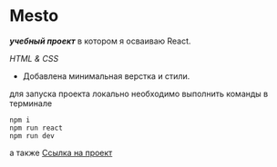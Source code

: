 # Mesto
 ***учебный проект*** в котором я осваиваю React.


 _HTML & CSS_
 * Добавлена минимальная верстка и стили.


 для запуска проекта локально необходимо выполнить команды в терминале

 ```
 npm i
 npm run react
 npm run dev
 ```


а также [Ссылка на проект](https://roadmap1.herokuapp.com/)